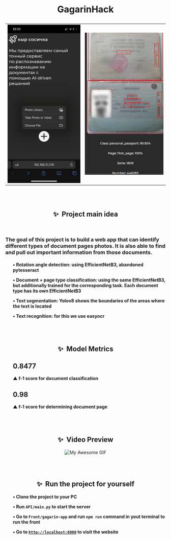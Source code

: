 <h1 align="center">
  <p>GagarinHack</p>
</h1>

<table>
  <tr>
    <td><img src="https://raw.githubusercontent.com/Alisa-Mikulina/GagarinHack/main/Readme%20Files/first_page.jpg" alt="Image 1" width="100%"></td>
    <td><img src="https://raw.githubusercontent.com/Alisa-Mikulina/GagarinHack/main/Readme%20Files/recognised.jpg" alt="Image 2" width="100%"></td>
  </tr>
</table>

<br><br>

<h2 align="center">✨&nbsp;&nbsp;Project main idea</h2>

<br>

<h3>The goal of this project is to build a web app that can identify different types of document pages photos. It is also able to find and pull out important information from those documents.</h3>

<p></p>

<h4>
  <ul>• Rotation angle detection: using EfficientNetB3, abandoned pytesseract</ul>
  <ul>• Document + page type classification: using the same EfficientNetB3, but additionally trained for the corresponding task. Each document type has its own EfficientNetB3</ul>
  <ul>• Text segmentation: Yolov8 shows the boundaries of the areas where the text is located</ul>
  <ul>• Text recognition: for this we use easyocr</ul>
</h4>

<br><br>

<h2 align="center">✨&nbsp;&nbsp;Model Metrics</h2>

<p></p>

<h4>
  <ul><h2>0.8477</h2> ▲ f-1 score for document classification</ul>
  <ul><h2>0.98</h2> ▲ f-1 score for determining document page</ul>
</h4>

<br><br>

<h2 align="center">✨&nbsp;&nbsp;Video Preview</h2>
<!-- Alternative approach for centering an image in Markdown -->
<p align="center">
  <img src="https://raw.githubusercontent.com/Alisa-Mikulina/GagarinHack/main/Readme%20Files/video.gif" alt="My Awesome GIF" width="300" align="center">
</p>


<br><br>

<h2 align="center">✨&nbsp;&nbsp;Run the project for yourself</h2>

<p></p>

<h4>
  <ul>• Clone the project to your PC</ul>
  <ul>• Run <code>API/main.py</code> to start the server</ul>
  <ul>• Go to <code>Front/gagarin-app</code> and run <code>npm run</code> command in yout terminal to run the front</ul>
  <ul>• Go to <code><a href="http://localhost:8000">http://localhost:8000</a></code> to visit the website</ul>
</h4>
